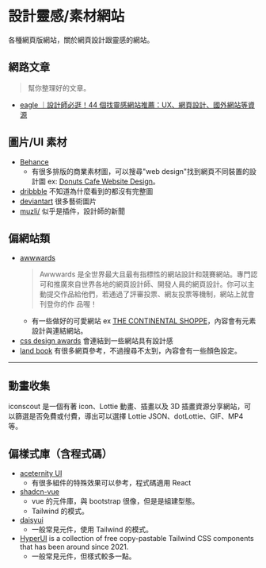 # 設計靈感/素材網站

各種網頁版網站，關於網頁設計跟靈感的網站。

## 網路文章

> 幫你整理好的文章。

- [eagle ｜設計師必逛！44 個找靈感網站推薦：UX、網頁設計、國外網站等資源](https://tw.eagle.cool/blog/post/best-websites-designers-love-for-finding-design-inspirations)

## 圖片/UI 素材

- [Behance](https://www.behance.net/)
  - 有很多排版的商業素材圖，可以搜尋"web design"找到網頁不同裝置的設計圖 ex:
    [Donuts Cafe Website Design](https://www.behance.net/gallery/194909083/Sanders-Donuts-Donuts-Cafe-Website-Design?tracking_source=search_projects|website&l=65)。
- [dribbble](https://dribbble.com/shots) 不知道為什麼看到的都沒有完整圖
- [deviantart](https://www.deviantart.com/) 很多藝術圖片
- [muzli/](https://muz.li/) 似乎是插件，設計師的新聞

## 偏網站類

- [awwwards](https://www.awwwards.com/)
  > Awwwards 是全世界最大且最有指標性的網站設計和競賽網站。專門認可和推廣來自世界各地的網頁設計師、開發人員的網頁設計。你可以主動提交作品給他們，若通過了評審投票、網友投票等機制，網站上就會刊登你的作
  > 品喔！
  - 有一些做好的可愛網站 ex [THE CONTINENTAL SHOPPE](https://www.awwwards.com/sites/the-continental-shoppe#creator)，內容會有元素設計與連結網站。
- [css design awards](https://www.cssdesignawards.com/) 會連結到一些網站具有設計感
- [land book](https://land-book.com/) 有很多網頁參考，不過搜尋不太到，內容會有一些顏色設定。

---


## 動畫收集

iconscout 是一個有著 icon、Lottie 動畫、插畫以及 3D 插畫資源分享網站，可以篩選是否免費或付費，導出可以選擇 Lottie JSON、dotLottie、GIF、MP4 等。

## 偏樣式庫（含程式碼）

- [aceternity UI](https://ui.aceternity.com/components)
  - 有很多組件的特殊效果可以參考，程式碼適用 React
- [shadcn-vue ](https://www.shadcn-vue.com/)
  - vue 的元件庫，與 bootstrap 很像，但是是組建型態。
  - Tailwind 的模式。
- [daisyui](https://daisyui.com/)
  - 一般常見元件，使用 Tailwind 的模式。
- [HyperUI](https://www.hyperui.dev/) is a collection of free copy-pastable Tailwind CSS components that has been around since 2021.
  - 一般常見元件，但樣式較多一點。
